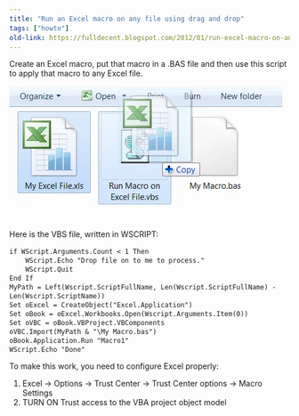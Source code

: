 ```yaml
---
title: "Run an Excel macro on any file using drag and drop"
tags: ["howto"]
old-link: https://fulldecent.blogspot.com/2012/01/run-excel-macro-on-any-file-using-drag.html
---
```


Create an Excel macro, put that macro in a .BAS file and then use this script to apply that macro to any Excel file.

![RunMacro.png](/assets/images/2012-01-20-drag-and-drog-excel-macros.webp)

Here is the VBS file, written in WSCRIPT:

```vbscript
if WScript.Arguments.Count < 1 Then
    WScript.Echo "Drop file on to me to process."
    WScript.Quit
End If
MyPath = Left(Wscript.ScriptFullName, Len(Wscript.ScriptFullName) - Len(Wscript.ScriptName))
Set oExcel = CreateObject("Excel.Application")
Set oBook = oExcel.Workbooks.Open(Wscript.Arguments.Item(0))
Set oVBC = oBook.VBProject.VBComponents
oVBC.Import(MyPath & "\My Macro.bas")
oBook.Application.Run "Macro1"
WScript.Echo "Done"
```

To make this work, you need to configure Excel properly:

1. Excel -> Options -> Trust Center -> Trust Center options -> Macro Settings
2. TURN ON Trust access to the VBA project object model
